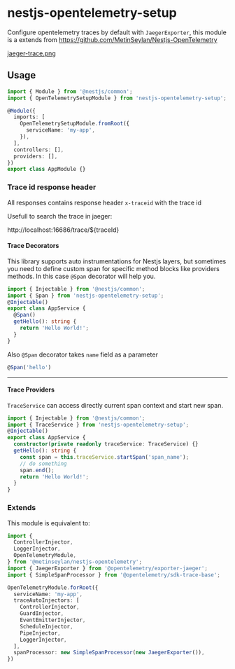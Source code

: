 # nestjs-opentelemetry-setup

Configure opentelemetry traces by default with `JaegerExporter`, this module is a extends from https://github.com/MetinSeylan/Nestjs-OpenTelemetry

[jaeger-trace.png](./images//jaeger-trace.png)
## Usage

```ts
import { Module } from '@nestjs/common';
import { OpenTelemetrySetupModule } from 'nestjs-opentelemetry-setup';

@Module({
  imports: [
    OpenTelemetrySetupModule.fromRoot({
      serviceName: 'my-app',
    }),
  ],
  controllers: [],
  providers: [],
})
export class AppModule {}
```

### Trace id response header

All responses contains response header `x-traceid` with the trace id

Usefull to search the trace in jaeger:

http://localhost:16686/trace/${traceId}

#### Trace Decorators
This library supports auto instrumentations for Nestjs layers, but sometimes you need to define custom span for specific method blocks like providers methods. In this case `@Span` decorator will help you.
```ts
import { Injectable } from '@nestjs/common';
import { Span } from 'nestjs-opentelemetry-setup';
@Injectable()
export class AppService {
  @Span()
  getHello(): string {
    return 'Hello World!';
  }
}
```
Also `@Span` decorator takes `name` field as a parameter
```ts
@Span('hello')
```
***
#### Trace Providers

`TraceService` can access directly current span context and start new span.
```ts
import { Injectable } from '@nestjs/common';
import { TraceService } from 'nestjs-opentelemetry-setup';
@Injectable()
export class AppService {
  constructor(private readonly traceService: TraceService) {}
  getHello(): string {
    const span = this.traceService.startSpan('span_name');
    // do something
    span.end();
    return 'Hello World!';
  }
}
```

### Extends

This module is equivalent to:

```ts
import {
  ControllerInjector,
  LoggerInjector,
  OpenTelemetryModule,
} from '@metinseylan/nestjs-opentelemetry';
import { JaegerExporter } from '@opentelemetry/exporter-jaeger';
import { SimpleSpanProcessor } from '@opentelemetry/sdk-trace-base';

OpenTelemetryModule.forRoot({
  serviceName: 'my-app',
  traceAutoInjectors: [
    ControllerInjector,
    GuardInjector,
    EventEmitterInjector,
    ScheduleInjector,
    PipeInjector,
    LoggerInjector,
  ],
  spanProcessor: new SimpleSpanProcessor(new JaegerExporter()),
})
```
